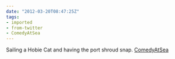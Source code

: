 ```yaml
---
date: "2012-03-20T08:47:25Z"
tags:
- imported
- from-twitter
- ComedyAtSea
---
```

Sailing a Hobie Cat and having the port shroud snap. [ComedyAtSea](/tags/comedyatsea)
